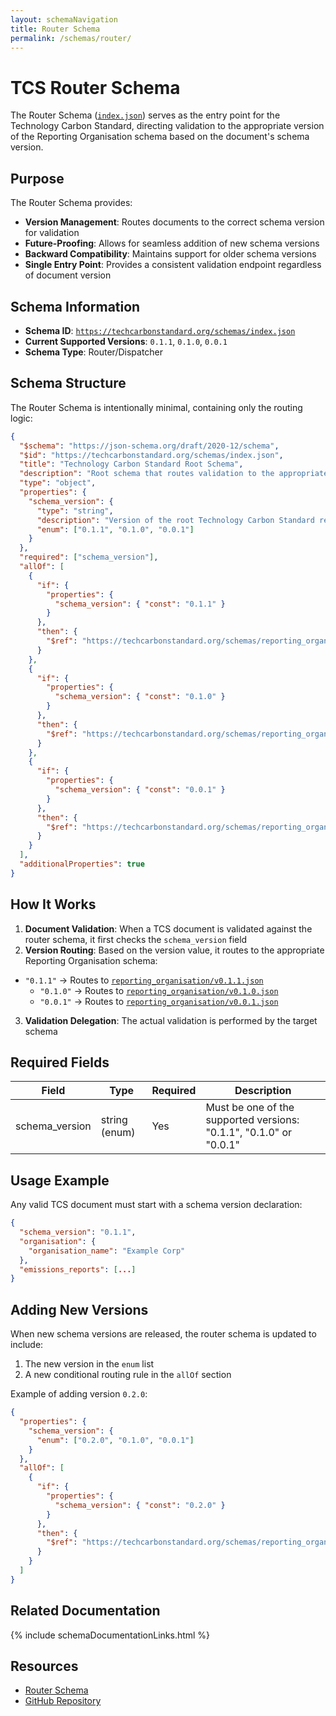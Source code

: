 ```yaml
---
layout: schemaNavigation
title: Router Schema
permalink: /schemas/router/
---
```


# TCS Router Schema

The Router Schema ([`index.json`](/schemas/index.json)) serves as the entry point for the Technology Carbon Standard, directing validation to the appropriate version of the Reporting Organisation schema based on the document's schema version.

## Purpose

The Router Schema provides:

- **Version Management**: Routes documents to the correct schema version for validation
- **Future-Proofing**: Allows for seamless addition of new schema versions
- **Backward Compatibility**: Maintains support for older schema versions
- **Single Entry Point**: Provides a consistent validation endpoint regardless of document version

## Schema Information

- **Schema ID**: [`https://techcarbonstandard.org/schemas/index.json`](/schemas/index.json)
- **Current Supported Versions**: `0.1.1`, `0.1.0`, `0.0.1`
- **Schema Type**: Router/Dispatcher

## Schema Structure

The Router Schema is intentionally minimal, containing only the routing logic:

```json
{
  "$schema": "https://json-schema.org/draft/2020-12/schema",
  "$id": "https://techcarbonstandard.org/schemas/index.json",
  "title": "Technology Carbon Standard Root Schema",
  "description": "Root schema that routes validation to the appropriate version of the Technology Carbon Standard",
  "type": "object",
  "properties": {
    "schema_version": {
      "type": "string",
      "description": "Version of the root Technology Carbon Standard report schema being used",
      "enum": ["0.1.1", "0.1.0", "0.0.1"]
    }
  },
  "required": ["schema_version"],
  "allOf": [
    {
      "if": {
        "properties": {
          "schema_version": { "const": "0.1.1" }
        }
      },
      "then": {
        "$ref": "https://techcarbonstandard.org/schemas/reporting_organisation/v0.1.1.json"
      }
    },
    {
      "if": {
        "properties": {
          "schema_version": { "const": "0.1.0" }
        }
      },
      "then": {
        "$ref": "https://techcarbonstandard.org/schemas/reporting_organisation/v0.1.0.json"
      }
    },
    {
      "if": {
        "properties": {
          "schema_version": { "const": "0.0.1" }
        }
      },
      "then": {
        "$ref": "https://techcarbonstandard.org/schemas/reporting_organisation/v0.0.1.json"
      }
    }
  ],
  "additionalProperties": true
}
```

## How It Works

1. **Document Validation**: When a TCS document is validated against the router schema, it first checks the `schema_version` field
2. **Version Routing**: Based on the version value, it routes to the appropriate Reporting Organisation schema:
 - `"0.1.1"` → Routes to [`reporting_organisation/v0.1.1.json`](/schemas/reporting_organisation/v0.1.1.json)
   - `"0.1.0"` → Routes to [`reporting_organisation/v0.1.0.json`](/schemas/reporting_organisation/v0.1.0.json)
   - `"0.0.1"` → Routes to [`reporting_organisation/v0.0.1.json`](/schemas/reporting_organisation/v0.0.1.json)
3. **Validation Delegation**: The actual validation is performed by the target schema

## Required Fields

| Field | Type | Required | Description |
|-------|------|----------|-------------|
| schema_version | string (enum) | Yes | Must be one of the supported versions: "0.1.1", "0.1.0" or "0.0.1" |

## Usage Example

Any valid TCS document must start with a schema version declaration:

```json
{
  "schema_version": "0.1.1",
  "organisation": {
    "organisation_name": "Example Corp"
  },
  "emissions_reports": [...]
}
```

## Adding New Versions

When new schema versions are released, the router schema is updated to include:

1. The new version in the `enum` list
2. A new conditional routing rule in the `allOf` section

Example of adding version `0.2.0`:

```json
{
  "properties": {
    "schema_version": {
      "enum": ["0.2.0", "0.1.0", "0.0.1"]
    }
  },
  "allOf": [
    {
      "if": {
        "properties": {
          "schema_version": { "const": "0.2.0" }
        }
      },
      "then": {
        "$ref": "https://techcarbonstandard.org/schemas/reporting_organisation/v0.2.0.json"
      }
    }
  ]
}
```


## Related Documentation

{% include schemaDocumentationLinks.html %}

## Resources

- [Router Schema](https://techcarbonstandard.org/schemas/index.json)
- [GitHub Repository](https://github.com/ScottLogic/Technology-Carbon-Standard/)